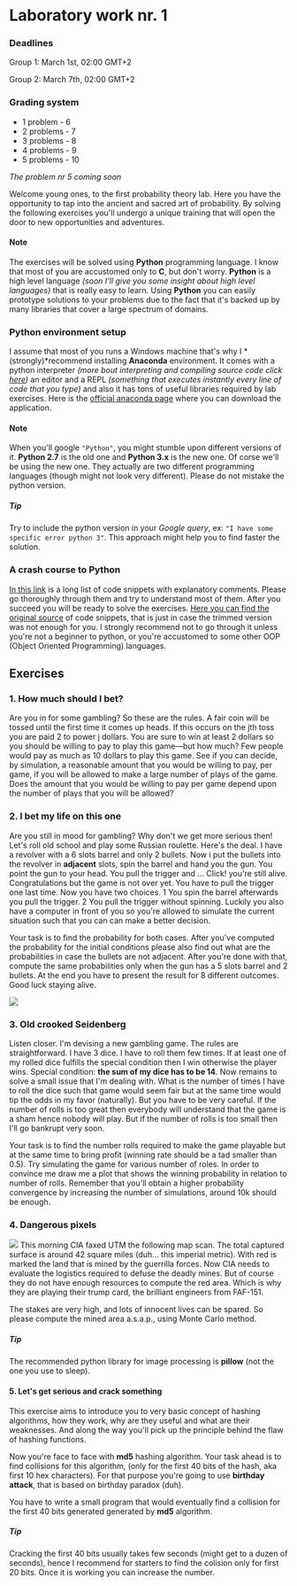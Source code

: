 # Laboratory work nr. 1

### Deadlines
Group 1: March 1st, 02:00 GMT+2

Group 2: March 7th, 02:00 GMT+2

### Grading system
- 1 problem  - 6
- 2 problems - 7
- 3 problems - 8
- 4 problems - 9
- 5 problems - 10

*The problem nr 5 coming soon*

Welcome young ones, to the first probability theory lab. Here you have the opportunity to tap into the ancient and sacred art of probability. By solving the following exercises you'll undergo a unique training that will open the door to new opportunities and adventures.

#### Note
The exercises will be solved using **Python** programming language. I know that most of you are accustomed only to **C**, but don't worry. **Python** is a high level language *(soon I'll give you some insight about high level languages)* that is really easy to learn. Using **Python** you can easily prototype solutions to your problems due to the fact that it's backed up by many libraries that cover a large spectrum of domains.

### Python environment setup
I assume that most of you runs a Windows machine that's why I *(strongly)*recommend installing **Anaconda** environment. It comes with a python interpreter *(more bout interpreting and compiling source code click [here](https://www.youtube.com/watch?v=qaj7nO1HUqA))* an editor and a REPL *(something that executes instantly every line of code that you type)* and also it has tons of useful libraries required by lab exercises. Here is the [official anaconda page](https://www.continuum.io/downloads) where you can download the application.

#### Note
When you'll google `"Python"`, you might stumble upon different versions of it. **Python 2.7** is the old one and **Python 3.x** is the new one. Of corse we'll be using the new one. They actually are two different programming languages (though might not look very different). Please do not mistake the python version.


##### Tip
Try to include the python version in your *Google query*, ex: `"I have some specific error python 3"`. This approach might help you to find faster the solution.

### A crash course to Python
[In this link](https://github.com/sergiu-terman/labs/blob/master/tpi/lab1/python_crash_course.md) is a long list of code snippets with explanatory comments. Please go thoroughly through them and try to understand most of them. After you succeed you will be ready to solve  the exercises. [Here you can find the original source](https://learnxinyminutes.com/docs/python3/) of code snippets, that is just in case the trimmed version was not enough for you. I strongly recommend not to go through it unless you're not a beginner to python, or you're accustomed to some other OOP (Object Oriented Programming) languages.

## Exercises
### 1. How much should I bet?
Are you in for some gambling? So these are the rules. A fair coin will be tossed until the first time it comes up heads. If this occurs on the jth toss you are paid 2 to power j dollars. You are sure to win at least 2 dollars so you should be willing to pay to play this game—but how much? Few people would pay as much as 10 dollars to play this game. See if you can decide, by simulation, a reasonable amount that you would be willing to pay, per game, if you will be allowed to make a large number of plays of the game. Does the amount that you would be willing to pay per game depend upon the number of plays that you will be allowed?

### 2. I bet my life on this one
Are you still in mood for gambling? Why don't we get more serious then! Let's roll old school and play some Russian roulette. Here's the deal. I have a revolver with a 6 slots barrel and only 2 bullets. Now i put the bullets into the revolver in **adjacent** slots, spin the barrel and hand you the gun. You point the gun to your head. You pull the trigger and ... Click! you're still alive. Congratulations but the game is not over yet. You have to pull the trigger one last time. Now you have two choices. 1 You spin the barrel afterwards you pull the trigger. 2 You pull the trigger without spinning. Luckily you also have a computer in front of you so you're allowed to simulate the current situation such that you can can make a better decision.

Your task is to find the probability for both cases. After you've computed the probability for the initial conditions please also find out what are the probabilities in case the bullets are not adjacent. After you're done with that, compute the same probabilities only when the gun has a 5 slots barrel and 2 bullets. At the end you have to present the result for 8 different outcomes. Good luck staying alive.

![](http://dailypicksandflicks.com/wp-content/uploads/2015/04/Sharon-Boswell-Obrien-Pie-Face.jpg)


### 3. Old crooked Seidenberg
Listen closer. I'm devising a new gambling game. The rules are straightforward. I have 3 dice. I have to roll them few times. If at least one of my rolled dice fulfills the special condition then I win otherwise the player wins. Special condition: **the sum of my dice has to be 14**. Now remains to solve a small issue that I'm dealing with. What is the number of times I have to roll the dice such that game would seem fair but at the same time would tip the odds in my favor (naturally). But you have to be very careful. If the number of rolls is too great then everybody will understand that the game is a sham hence nobody will play. But if the number of rolls is too small then I'll go bankrupt very soon.

Your task is to find the number rolls required to make the game playable but at the same time to bring profit (winning rate should be a tad smaller than 0.5). Try simulating the game for various number of roles. In order to convince me draw me a plot that shows the winning probability in relation to number of rolls. Remember that you'll obtain a higher probability convergence by increasing the number of simulations, around 10k should be enough.

### 4. Dangerous pixels
![](http://i.imgur.com/d3LvdUo.png)
This morning CIA faxed UTM the following map scan. The total captured surface is around 42 square miles (duh... this imperial metric). With red is marked the land that is mined by the guerrilla forces. Now CIA needs to evaluate the logistics required to defuse the deadly mines. But of course they do not have enough resources to compute the red area. Which is why they are playing their trump card, the brilliant engineers from FAF-151.

The stakes are very high, and lots of innocent lives can be spared. So please compute the mined area a.s.a.p., using Monte Carlo method.

##### Tip
The recommended python library for image processing is **pillow** (not the one you use to sleep).

#### 5. Let's get serious and crack something
This exercise aims to introduce you to very basic concept of hashing algorithms, how they work, why are they useful and what are their weaknesses. And along the way you'll pick up the principle behind the flaw of hashing functions.

Now you're face to face with **md5** hashing algorithm. Your task ahead is to find collisions for this algorithm, (only for the first 40 bits of the hash, aka first 10 hex characters). For that purpose you're going to use **birthday attack**, that is based on birthday paradox (duh).

You have to write a small program that would eventually find a collision for the first 40 bits generated generated by **md5** algorithm.

##### Tip
Cracking the first 40 bits usually takes few seconds (might get to a duzen of seconds), hence I recommend for starters to find the colision only for first 20 bits. Once it is working you can increase the number.

